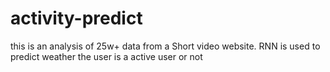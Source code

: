 # activity-predict
this is an analysis of 25w+ data from a Short video website. RNN is used to predict weather the user is  a active user  or not
